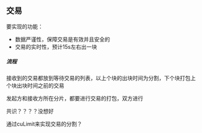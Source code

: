 ## 交易

要实现的功能：

 - 数据严谨性，保障交易是有效并且安全的
 - 交易的实时性，预计15s左右出一块

 ##### 流程

 接收到的交易都放到等待交易的列表，以上个块的出块时间为分割，下个块打包上个块出块时间之前的交易

发起方和接收方所在分片，都要进行交易的打包，双方进行


 共识？？？？没想好

 通过cuLimit来实现交易的分割？

